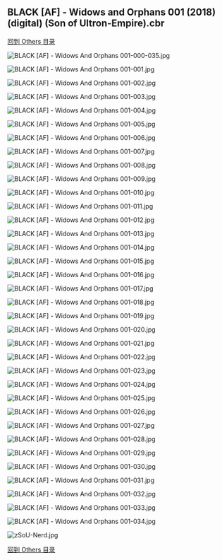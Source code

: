 ## BLACK [AF] - Widows and Orphans 001 (2018) (digital) (Son of Ultron-Empire).cbr


[回到 Others 目录](https://github.com/alicewish/markdown/blob/master/series/Others.md)


![BLACK [AF] - Widows And Orphans 001-000-035.jpg](https://wx1.sinaimg.cn/large/6a9fdecaly1frpsk0ly0jj21kw17r7wk.jpg)

![BLACK [AF] - Widows And Orphans 001-001.jpg](https://wx1.sinaimg.cn/large/6a9fdecaly1frpskc6hxdj21j82cwb2a.jpg)

![BLACK [AF] - Widows And Orphans 001-002.jpg](https://wx1.sinaimg.cn/large/6a9fdecaly1frpskmfbimj21j82cwqv6.jpg)

![BLACK [AF] - Widows And Orphans 001-003.jpg](https://wx1.sinaimg.cn/large/6a9fdecaly1frpskxysgmj21j82cwu0y.jpg)

![BLACK [AF] - Widows And Orphans 001-004.jpg](https://wx1.sinaimg.cn/large/6a9fdecaly1frpsla7hx8j21j82cw1kz.jpg)

![BLACK [AF] - Widows And Orphans 001-005.jpg](https://wx1.sinaimg.cn/large/6a9fdecaly1frpslpo2owj21j82cw1kz.jpg)

![BLACK [AF] - Widows And Orphans 001-006.jpg](https://wx1.sinaimg.cn/large/6a9fdecaly1frpsm2q8hgj21j82cw1ky.jpg)

![BLACK [AF] - Widows And Orphans 001-007.jpg](https://wx1.sinaimg.cn/large/6a9fdecaly1frpsmf7to8j21j82cw1kz.jpg)

![BLACK [AF] - Widows And Orphans 001-008.jpg](https://wx1.sinaimg.cn/large/6a9fdecaly1frpsmu1bdmj21j82cwb2b.jpg)

![BLACK [AF] - Widows And Orphans 001-009.jpg](https://wx1.sinaimg.cn/large/6a9fdecaly1frpsn4p14qj21j82cwnpe.jpg)

![BLACK [AF] - Widows And Orphans 001-010.jpg](https://wx1.sinaimg.cn/large/6a9fdecaly1frpsngglugj21j82cwkjm.jpg)

![BLACK [AF] - Widows And Orphans 001-011.jpg](https://wx1.sinaimg.cn/large/6a9fdecaly1frpsntgte1j21j82cwx6q.jpg)

![BLACK [AF] - Widows And Orphans 001-012.jpg](https://wx1.sinaimg.cn/large/6a9fdecaly1frpso7ssbqj21j82cw4qq.jpg)

![BLACK [AF] - Widows And Orphans 001-013.jpg](https://wx1.sinaimg.cn/large/6a9fdecaly1frpsokdif8j21j82cwnpe.jpg)

![BLACK [AF] - Widows And Orphans 001-014.jpg](https://wx1.sinaimg.cn/large/6a9fdecaly1frpsowgf5aj21j82cwhdu.jpg)

![BLACK [AF] - Widows And Orphans 001-015.jpg](https://wx1.sinaimg.cn/large/6a9fdecaly1frpsp8i6kfj21j82cw4qr.jpg)

![BLACK [AF] - Widows And Orphans 001-016.jpg](https://wx1.sinaimg.cn/large/6a9fdecaly1frpspnxd91j21j82cwnpf.jpg)

![BLACK [AF] - Widows And Orphans 001-017.jpg](https://wx1.sinaimg.cn/large/6a9fdecaly1frpsq1aptzj21j82cwkjm.jpg)

![BLACK [AF] - Widows And Orphans 001-018.jpg](https://wx1.sinaimg.cn/large/6a9fdecaly1frpsqijj97j21j82cw7wj.jpg)

![BLACK [AF] - Widows And Orphans 001-019.jpg](https://wx1.sinaimg.cn/large/6a9fdecaly1frpsqvl03hj21j82cw7wj.jpg)

![BLACK [AF] - Widows And Orphans 001-020.jpg](https://wx1.sinaimg.cn/large/6a9fdecaly1frpsraidgoj21j82cwu0z.jpg)

![BLACK [AF] - Widows And Orphans 001-021.jpg](https://wx1.sinaimg.cn/large/6a9fdecaly1frpsrt4rl8j21j82cwkjn.jpg)

![BLACK [AF] - Widows And Orphans 001-022.jpg](https://wx1.sinaimg.cn/large/6a9fdecaly1frpss5g444j21j82cwb2b.jpg)

![BLACK [AF] - Widows And Orphans 001-023.jpg](https://wx1.sinaimg.cn/large/6a9fdecaly1frpssjolt0j21j82cwkjn.jpg)

![BLACK [AF] - Widows And Orphans 001-024.jpg](https://wx1.sinaimg.cn/large/6a9fdecaly1frpst43ra2j21j82cwhdw.jpg)

![BLACK [AF] - Widows And Orphans 001-025.jpg](https://wx1.sinaimg.cn/large/6a9fdecaly1frpstldyxmj21j82cw4qr.jpg)

![BLACK [AF] - Widows And Orphans 001-026.jpg](https://wx1.sinaimg.cn/large/6a9fdecaly1frpstvvkv8j21j82cw4qq.jpg)

![BLACK [AF] - Widows And Orphans 001-027.jpg](https://wx1.sinaimg.cn/large/6a9fdecaly1frpsu9x2uoj21j82cwb2a.jpg)

![BLACK [AF] - Widows And Orphans 001-028.jpg](https://wx1.sinaimg.cn/large/6a9fdecaly1frpsunb2afj21j82cwe82.jpg)

![BLACK [AF] - Widows And Orphans 001-029.jpg](https://wx1.sinaimg.cn/large/6a9fdecaly1frpsuzmcpaj21j82cwkjm.jpg)

![BLACK [AF] - Widows And Orphans 001-030.jpg](https://wx1.sinaimg.cn/large/6a9fdecaly1frpsvbbkdaj21j82cwkjm.jpg)

![BLACK [AF] - Widows And Orphans 001-031.jpg](https://wx1.sinaimg.cn/large/6a9fdecaly1frpsvnbzadj21j82cwb2a.jpg)

![BLACK [AF] - Widows And Orphans 001-032.jpg](https://wx1.sinaimg.cn/large/6a9fdecaly1frpsw1fgvpj21j82cwhdu.jpg)

![BLACK [AF] - Widows And Orphans 001-033.jpg](https://wx1.sinaimg.cn/large/6a9fdecaly1frpswayp5nj21j82cw1ky.jpg)

![BLACK [AF] - Widows And Orphans 001-034.jpg](https://wx1.sinaimg.cn/large/6a9fdecaly1frpswm5ryij21j82cw1kz.jpg)

![zSoU-Nerd.jpg](https://wx1.sinaimg.cn/large/6a9fdecaly1fqxrebhd7yj20zk1io4qp.jpg)

[回到 Others 目录](https://github.com/alicewish/markdown/blob/master/series/Others.md)

